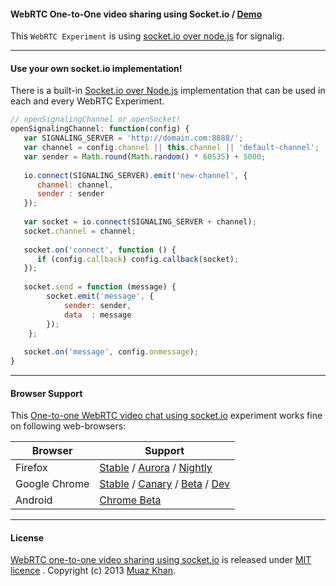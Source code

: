 #### WebRTC One-to-One video sharing using Socket.io / [Demo](https://webrtc-experiment.appspot.com/socket.io/)

This `WebRTC Experiment` is using [socket.io over node.js](https://github.com/muaz-khan/WebRTC-Experiment/tree/master/socketio-over-nodejs) for signalig.

----

#### Use your own socket.io implementation!

There is a built-in [Socket.io over Node.js](https://github.com/muaz-khan/WebRTC-Experiment/tree/master/socketio-over-nodejs) implementation that can be used in each and every WebRTC Experiment.

```javascript
// openSignalingChannel or openSocket!
openSignalingChannel: function(config) {
   var SIGNALING_SERVER = 'http://domain.com:8888/';
   var channel = config.channel || this.channel || 'default-channel';
   var sender = Math.round(Math.random() * 60535) + 5000;
   
   io.connect(SIGNALING_SERVER).emit('new-channel', {
      channel: channel,
      sender : sender
   });
   
   var socket = io.connect(SIGNALING_SERVER + channel);
   socket.channel = channel;
   
   socket.on('connect', function () {
      if (config.callback) config.callback(socket);
   });
   
   socket.send = function (message) {
        socket.emit('message', {
            sender: sender,
            data  : message
        });
    };
   
   socket.on('message', config.onmessage);
}
```

----

#### Browser Support

This [One-to-one WebRTC video chat using socket.io](https://webrtc-experiment.appspot.com/socket.io/) experiment works fine on following web-browsers:

| Browser        | Support           |
| ------------- |-------------|
| Firefox | [Stable](http://www.mozilla.org/en-US/firefox/new/) / [Aurora](http://www.mozilla.org/en-US/firefox/aurora/) / [Nightly](http://nightly.mozilla.org/) |
| Google Chrome | [Stable](https://www.google.com/intl/en_uk/chrome/browser/) / [Canary](https://www.google.com/intl/en/chrome/browser/canary.html) / [Beta](https://www.google.com/intl/en/chrome/browser/beta.html) / [Dev](https://www.google.com/intl/en/chrome/browser/index.html?extra=devchannel#eula) |
| Android | [Chrome Beta](https://play.google.com/store/apps/details?id=com.chrome.beta&hl=en) |

----

#### License

[WebRTC one-to-one video sharing using socket.io](https://webrtc-experiment.appspot.com/socket.io/) is released under [MIT licence](https://webrtc-experiment.appspot.com/licence/) . Copyright (c) 2013 [Muaz Khan](https://plus.google.com/100325991024054712503).
